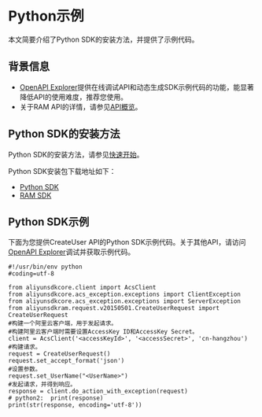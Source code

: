 # Python示例

本文简要介绍了Python SDK的安装方法，并提供了示例代码。

## 背景信息

-   [OpenAPI Explorer](https://api.aliyun.com/)提供在线调试API和动态生成SDK示例代码的功能，能显著降低API的使用难度，推荐您使用。
-   关于RAM API的详情，请参见[API概览](/cn.zh-CN/API参考（RAM）/API概览.md)。

## Python SDK的安装方法

Python SDK的安装方法，请参见[快速开始]()。

Python SDK安装包下载地址如下：

-   [Python SDK](https://pypi.python.org/pypi/aliyun-python-sdk-core)
-   [RAM SDK](https://pypi.python.org/pypi/aliyun-python-sdk-ram)

## Python SDK示例

下面为您提供CreateUser API的Python SDK示例代码。关于其他API，请访问[OpenAPI Explorer](https://api.aliyun.com/)调试并获取示例代码。

```
#!/usr/bin/env python
#coding=utf-8

from aliyunsdkcore.client import AcsClient
from aliyunsdkcore.acs_exception.exceptions import ClientException
from aliyunsdkcore.acs_exception.exceptions import ServerException
from aliyunsdkram.request.v20150501.CreateUserRequest import CreateUserRequest
#构建一个阿里云客户端，用于发起请求。
#构建阿里云客户端时需要设置AccessKey ID和AccessKey Secret。
client = AcsClient('<accessKeyId>', '<accessSecret>', 'cn-hangzhou')
#构建请求。
request = CreateUserRequest()
request.set_accept_format('json')
#设置参数。
request.set_UserName("<UserName>")
#发起请求，并得到响应。
response = client.do_action_with_exception(request)
# python2:  print(response)
print(str(response, encoding='utf-8'))
            
```

